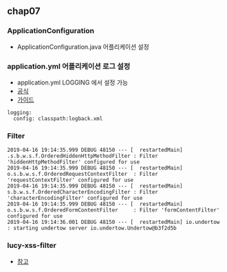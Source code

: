 ## chap07

### ApplicationConfiguration
* ApplicationConfiguration.java 어플리케이션 설정

### application.yml 어플리케이션 로그 설정
* application.yml LOGGING 에서 설정 가능
* [공식](https://logback.qos.ch/)
* [가이드](https://www.baeldung.com/logback)
```
logging:
  config: classpath:logback.xml
```

### Filter
```
2019-04-16 19:14:35.999 DEBUG 48150 --- [  restartedMain] .s.b.w.s.f.OrderedHiddenHttpMethodFilter : Filter 'hiddenHttpMethodFilter' configured for use
2019-04-16 19:14:35.999 DEBUG 48150 --- [  restartedMain] o.s.b.w.s.f.OrderedRequestContextFilter  : Filter 'requestContextFilter' configured for use
2019-04-16 19:14:35.999 DEBUG 48150 --- [  restartedMain] s.b.w.s.f.OrderedCharacterEncodingFilter : Filter 'characterEncodingFilter' configured for use
2019-04-16 19:14:35.999 DEBUG 48150 --- [  restartedMain] o.s.b.w.s.f.OrderedFormContentFilter     : Filter 'formContentFilter' configured for use
2019-04-16 19:14:36.001 DEBUG 48150 --- [  restartedMain] io.undertow                              : starting undertow server io.undertow.Undertow@b3f2d5b
``` 

### lucy-xss-filter
* [참고](https://github.com/naver/lucy-xss-filter)
